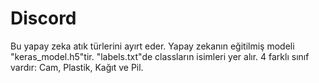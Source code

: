 # Discord
Bu yapay zeka atık türlerini ayırt eder. Yapay zekanın eğitilmiş modeli "keras_model.h5"tir. "labels.txt"de classların isimleri yer alır. 4 farklı sınıf vardır: Cam, Plastik, Kağıt ve Pil.
